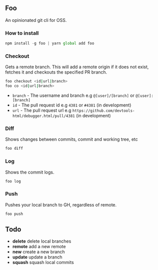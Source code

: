 ## Foo

An opinionated git cli for OSS.

### How to install

```js
npm install -g foo | yarn global add foo
```

### Checkout

Gets a remote branch. This will add a remote origin if it does not exist, fetches it and checkouts the specified PR branch.

```bash
foo checkout <id|url|branch>
foo co <id|url|branch>
```
- `branch` - The username and branch e.g `@[user]/[branch]` or `@[user]:[branch]`
- `id` - The pull request id e.g `4381` or `#4381` (in development)
- `url` - The pull request url e.g `https://github.com/devtools-html/debugger.html/pull/4381` (in development)


### Diff

Shows changes between commits, commit and working tree, etc

```bash
foo diff
```

### Log

Shows the commit logs.

```bash
foo log
```

### Push

Pushes your local branch to GH, regardless of remote.

```bash
foo push
```


## Todo
* **delete** delete local branches
* **remote** add a new remote
* **new** create a new branch
* **update** update a branch
* **squash** squash local commits
